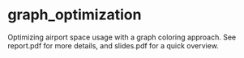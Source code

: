 # graph_optimization
Optimizing airport space usage with a graph coloring approach. See report.pdf for more details, and slides.pdf for a quick overview.
